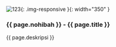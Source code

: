 ---
---

![123](/static/img/hibahcms/123.png){: .img-responsive }{: width="350" }

### {{ page.nohibah }} - {{ page.title }}

{{ page.deskripsi }}

